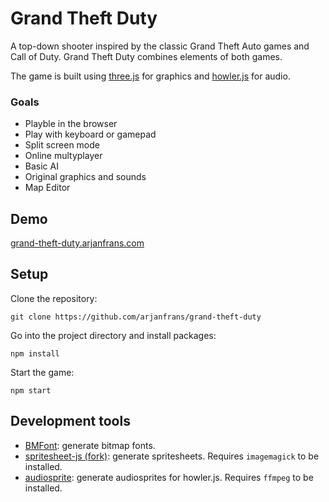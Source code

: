 # Grand Theft Duty

A top-down shooter inspired by the classic Grand Theft Auto games and Call of Duty.
Grand Theft Duty combines elements of both games.

The game is built using [three.js](http://threejs.org/three.js) for graphics and [howler.js](https://github.com/goldfire/howler.js)
for audio.

### Goals
* Playble in the browser
* Play with keyboard or gamepad
* Split screen mode
* Online multyplayer
* Basic AI
* Original graphics and sounds
* Map Editor

## Demo

[grand-theft-duty.arjanfrans.com](http://grand-theft-duty.arjanfrans.com/)
## Setup

Clone the repository:
```
git clone https://github.com/arjanfrans/grand-theft-duty
```

Go into the project directory and install packages:
```
npm install
```

Start the game:
```
npm start
```

## Development tools
* [BMFont](http://www.angelcode.com/products/bmfont/): generate bitmap fonts.
* [spritesheet-js (fork)](https://github.com/arjanfrans/spritesheet.js): generate spritesheets.
Requires `imagemagick` to be installed.
* [audiosprite](https://github.com/tonistiigi/audiosprite): generate audiosprites for howler.js.
Requires `ffmpeg` to be installed.
